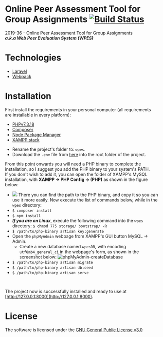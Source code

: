 # Online Peer Assessment Tool for Group Assignments [![Build Status](https://travis-ci.com/Damian96/peer-assesment-app.svg?branch=master)](https://travis-ci.com/Damian96/peer-assesment-app)
2019-36 - Online Peer Assessment Tool for Group Assignments<br>
***a.k.a Web Peer Evaluation System (WPES)***

# Technologies
* [Laravel](https://github.com/laravel/laravel)
* [Webpack](https://webpack.js.org/)

# Installation
First install the requirements in your personal computer (all requirements are installable in every platform):
* [PHPv7.3.18](https://www.php.net/downloads.php#v7.3.18)
* [Composer](https://getcomposer.org/download/)
* [Node Package Manager](https://www.npmjs.com/get-npm)
* [XAMPP stack](https://www.apachefriends.org/index.html)

<!-- * Next install grab the project's zip file and unzip it into the `htdocs` folder of XAMPP, in a folder named `wpes`. You can navigate into the htdocs folder through XAMPP's GUI explorer button. as shown in the screenshot below: -->
<!-- * Open the Apache configuration `httpd-xampp.conf` through XAMPP's config button and append the following snippet into the configuration file:
    ```
    <VirtualHost *:80>
    DocumentRoot "/path/to/wpes/public"
    ServerName wpes.test
    <Directory "/path/to/wpes/public">
        DirectoryIndex index.php index.html
        AllowOverride All
        Options +FollowSymLinks +Indexes
        Order allow,deny
        Allow from all
        Require all granted
    </Directory>
    </VirtualHost>
    ``` -->
* Rename the project's folder to: `wpes`. 
* Download the `.env` file from [here](https://gist.github.com/Damian96/ad15a3315494cf0d912ef833b7d29ff9) into the root folder of the project.

From this point onwards you will need a PHP binary to complete the installation, so I suggest you add the PHP binary to your system's PATH. <br>
If you don't wish to add it, you can open the folder of XAMPP's MySQL installation, with **XAMPP -> PHP Config -> <Browse> (PHP)** as shown in the figure below: 
* ![](https://user-images.githubusercontent.com/19414954/82142395-bdef5c00-9844-11ea-95e0-607f51e6cbd1.JPG)
There you can find the path to the PHP binary, and copy it so you can use it more easily.
Now execute the list of commands below, while in the `wpes` directory:
* `$ composer install`
* `$ npm install`
* ***If you are on Linux***, execute the following command into the `wpes` directory: `$ chmod 775 storage/ bootstrap/ -R` 
* `$ /path/to/php-binary artisan key:generate`
* Open the `phpMyAdmin` webpage from XAMPP's GUI button MySQL -> Admin.
    * Create a new database named `wpesDB`, with encoding `utf8mb4_general_ci` in the webpage's form, as shown in the screenshot below:
    ![phpMyAdmin-createDatabase](https://user-images.githubusercontent.com/19414954/82143004-5687db00-9849-11ea-9ec5-f56a83c201af.JPG)
* `$ /path/to/php-binary artisan migrate`
* `$ /path/to/php-binary artisan db:seed`
* `$ /path/to/php-binary artisan serve`
<br>

The project now is successfully installed and ready to use at [http://127.0.0.1:8000](http://127.0.0.1:8000).

# License
The software is licensed under the [GNU General Public License v3.0](https://github.com/Damian96/peer-assesment-app/blob/master/LICENSE)
